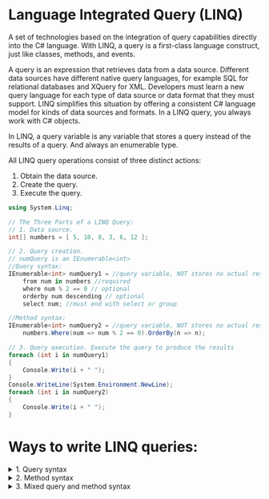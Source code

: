 # Language Integrated Query (LINQ)
A set of technologies based on the integration of query capabilities directly into the C# language. With LINQ, a query is a first-class language construct, just like classes, methods, and events.

A query is an expression that retrieves data from a data source. Different data sources have different native query languages, for example SQL for relational databases and XQuery for XML. Developers must learn a new query language for each type of data source or data format that they must support. LINQ simplifies this situation by offering a consistent C# language model for kinds of data sources and formats. In a LINQ query, you always work with C# objects.

In LINQ, a query variable is any variable that stores a query instead of the results of a query. And always an enumerable type.

All LINQ query operations consist of three distinct actions:

  1. Obtain the data source.
  2. Create the query.
  3. Execute the query.

  ```c#
  using System.Linq;

  // The Three Parts of a LINQ Query:
  // 1. Data source.
  int[] numbers = [ 5, 10, 8, 3, 6, 12 ];

  // 2. Query creation.
  // numQuery is an IEnumerable<int>
  //Query syntax:
  IEnumerable<int> numQuery1 = //query variable, NOT stores no actual result data
      from num in numbers //required
      where num % 2 == 0 // optional
      orderby num descending // optional
      select num; //must end with select or group

  //Method syntax:
  IEnumerable<int> numQuery2 = //query variable, NOT stores no actual result data
      numbers.Where(num => num % 2 == 0).OrderBy(n => n);

  // 3. Query execution. Execute the query to produce the results
  foreach (int i in numQuery1)
  {
      Console.Write(i + " ");
  }
  Console.WriteLine(System.Environment.NewLine);
  foreach (int i in numQuery2)
  {
      Console.Write(i + " ");
  }
  ```

# Ways to write LINQ queries:
  <details>
  <summary>1. Query syntax</summary>
  Between the starting <code>from</code> clause, and the ending <code>select</code> or <code>group</code> clause, all other clauses (<code>where</code>, <code>join</code>, <code>orderby</code>, <code>from</code>, <code>let</code>) are optional
  
## Dynamic filter
  ```c#
  using System.Linq;

  int[] ids = [111, 114, 112];

  var queryNames =
      from student in students
      where ids.Contains(student.ID) //filter
      select new
      {
          student.LastName,
          student.ID
      };

  foreach (var name in queryNames)
  {
      Console.WriteLine($"{name.LastName}: {name.ID}");
  }
  ```

  ```c#
  IEnumerable<Student> students =
[
    new Student(First: "Svetlana", Last: "Omelchenko", ID: 111, Scores: [97, 92, 81, 60]),
    new Student(First: "Claire",   Last: "O'Donnell",  ID: 112, Scores: [75, 84, 91, 39])
];
    // The first line could also be written as "var studentQuery ="
IEnumerable<Student> studentQuery =
    from student in students
    where student.Scores[0] > 90 && student.Scores[3] < 80  
    orderby student.Last ascending
    select student;

  ```

## Group the results
A query with a group clause produces a sequence of groups, and each group itself contains a **Key** and a sequence that consists of all the members of that group. 
  ```c#
  IEnumerable<IGrouping<char, Student>> studentQuery =
    from student in students
    group student by student.Last[0];

foreach (IGrouping<char, Student> studentGroup in studentQuery)
{
    Console.WriteLine(studentGroup.Key);
    foreach (Student student in studentGroup)
    {
        Console.WriteLine($"   {student.Last}, {student.First}");
    }
}
  ```

## Order the groups by their key value
Provide an **orderby** clause after the **group** clause. But need an identifier that serves as a reference to the groups created by the group clause. You provide the identifier by using the **into** keyword
  ```c#
var studentQuery4 =
    from student in students
    group student by student.Last[0] into studentGroup
    orderby studentGroup.Key
    select studentGroup;

foreach (var groupOfStudents in studentQuery4)
{
    Console.WriteLine(groupOfStudents.Key);
    foreach (var student in groupOfStudents)
    {
        Console.WriteLine($"   {student.Last}, {student.First}");
    }
}
  ```

## Complex condition
Use the let keyword to introduce an identifier for any expression result in the query expression
  ```c#
var studentQuery5 =
    from student in students
    let totalScore = student.Scores[0] + student.Scores[1] +
        student.Scores[2] + student.Scores[3]
    where totalScore / 4 < student.Scores[0]
    select $"{student.Last}, {student.First}";

foreach (string s in studentQuery5)
{
    Console.WriteLine(s);
}
  ```

## Handle null values
  ```c#
  var query1 =
    from c in categories 
    where c != null // filters out all null elements
    join p in products on c.ID equals p?.CategoryID //Products.CategoryID is of type int?, which is shorthand for Nullable<int>.
    select new
    {
        Category = c.Name,
        Name = p.Name
    };
  ```

  </details>
  <details>
  <summary>  2. Method syntax</summary>

  <b> Expression lambda </b>

  <code>(input-parameters) => expression</code>
  
  ```c#
Action line = () => Console.WriteLine(); //zero input parameters with empty ()

Func<double, double> cube = x => x * x * x; //only one input parameter, () are optional

Func<int, int, bool> testForEquality = (x, y) => x == y; //Two or more input parameters are separated by commas

var IncrementBy = (int source, int increment = 1) => source + increment;
Console.WriteLine(IncrementBy(5)); // 6
Console.WriteLine(IncrementBy(5, 2)); // 7
```
  
  <b> Statement lambda </b>

  <code>(input-parameters) => { < sequence-of-statements> }</code>
  
  ```c#
var sum = (params IEnumerable<int> values) =>
{
    int sum = 0;
    foreach (var value in values) 
        sum += value;
    
    return sum;
};

var empty = sum();
Console.WriteLine(empty); // 0

var sequence = new[] { 1, 2, 3, 4, 5 };
var total = sum(sequence);
Console.WriteLine(total); // 15
```
  
  <b> Query Expression </b>

Refer https://learn.microsoft.com/en-us/dotnet/csharp/linq/standard-query-operators/?redirectedfrom=MSDN#query-expression-syntax-table
  ```c#
string sentence = "the quick brown fox jumps over the lazy dog";
// Split the string into individual words to create a collection.
string[] words = sentence.Split(' ');

// Using query expression syntax.
var query = from word in words
            group word.ToUpper() by word.Length into gr
            orderby gr.Key
            select new { Length = gr.Key, Words = gr };

// Using method-based query syntax.
var query2 = words.
    GroupBy(w => w.Length, w => w.ToUpper()).
    Select(g => new { Length = g.Key, Words = g }).
    OrderBy(o => o.Length);

foreach (var obj in query)
{
    Console.WriteLine("Words of length {0}:", obj.Length);
    foreach (string word in obj.Words)
        Console.WriteLine(word);
}
```
    
  </details>
  <details>
  <summary> 3. Mixed query and method syntax</summary>

  ```c#
  var numCount1 = (
    from num in numbers1
    where num is > 3 and < 7
    select num
).Count();
```
  
  </details>
